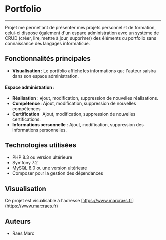 # Portfolio

---

Projet me permettant de présenter mes projets personnel et de formation,
celui-ci dispose également d'un espace administration avec un systéme de CRUD (créer, lire, mettre à jour, supprimer)
des éléments du portfolio sans connaissance des langages informatique.

## Fonctionnalités principales

- **Visualisation** : Le portfolio affiche les informations que l'auteur saisira dans son espace administration.

#### Espace administration :

- **Réalisation** : Ajout, modification, suppression de nouvelles réalisations.
- **Compétence** : Ajout, modification, suppression de nouvelles compétences.
- **Certification** : Ajout, modification, suppression de nouvelles certifications.
- **Informations personnelle** : Ajout, modification, suppression des informations personnelles.

## Technologies utilisées

- PHP 8.3 ou version ultérieure
- Symfony 7.2
- MySQL 8.0 ou une version ultérieure
- Composer pour la gestion des dépendances

## Visualisation

Ce projet est visualisable à l'adresse [https://www.marcraes.fr](https://www.marcraes.fr)

## Auteurs

- Raes Marc
